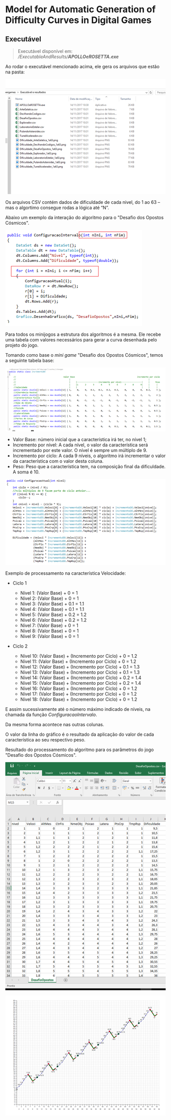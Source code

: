 # Model for Automatic Generation of Difficulty Curves in Digital Games

## Executável

> Executável disponível em: _/ExecutableAndResults/**APOLLOeROSETTA.exe**_

Ao rodar o executável mencionado acima, ele gera os arquivos que estão na pasta:

![](/_Images/Image_01.png)

Os arquivos CSV contém dados de dificuldade de cada nivel, do 1 ao 63 – mas o algortimo consegue rodas a lógica até “N”.

Abaixo um exemplo da interação do algoritmo para o "Desafio dos Opostos Cósmicos".

![](/_Images/Image_02.png)

Para todos os minijogos a estrutura dos algoritmos é a mesma. Ele recebe uma tabela com valores necessários para gerar a curva desenhada pelo projeto do jogo.

Tomando como base o _mini game_ "Desafio dos Opostos Cósmicos", temos a seguinte tabela base:

![](/_Images/Image_03.png)

- Valor Base: número inicial que a característica irá ter, no nível 1;
- Incremento por nível: A cada nível, o valor da característica será incrementado por este valor. O nível é sempre um múltiplo de 9. 
- Incremento por ciclo: A cada 9 níveis, o algoritmo irá incrementar o valor da característica com o valor desta coluna.
- Peso: Peso que a característica tem, na composição final da dificuldade. A soma é 10.

![](/_Images/Image_04.png)

Exemplo de processamento na característica Velocidade:

- Ciclo 1
  - Nível 1: (Valor Base) + 0 = 1
  - Nível 2: (Valor Base) + 0 = 1
  - Nível 3: (Valor Base) + 0.1 = 1.1
  - Nível 4: (Valor Base) + 0.1 = 1.1
  - Nível 5: (Valor Base) + 0.2 = 1.2
  - Nível 6: (Valor Base) + 0.2 = 1.2
  - Nível 7: (Valor Base) + 0 = 1
  - Nível 8: (Valor Base) + 0 = 1
  - Nível 9: (Valor Base) + 0 = 1

- Ciclo 2
  - Nível 10: (Valor Base) + (Incremento por Ciclo) + 0 = 1.2
  - Nível 11: (Valor Base) + (Incremento por Ciclo) + 0 = 1.2
  - Nível 12: (Valor Base) + (Incremento por Ciclo) + 0.1 = 1.3
  - Nível 13: (Valor Base) + (Incremento por Ciclo) + 0.1 = 1.3
  - Nível 14: (Valor Base) + (Incremento por Ciclo) + 0.2 = 1.4
  - Nível 15: (Valor Base) + (Incremento por Ciclo) + 0.2 = 1.4
  - Nível 16: (Valor Base) + (Incremento por Ciclo) + 0 = 1.2
  - Nível 17: (Valor Base) + (Incremento por Ciclo) + 0 = 1.2
  - Nível 18: (Valor Base) + (Incremento por Ciclo) + 0 = 1.2

E assim sucessivamente até o número máximo indicado de níveis, na chamada da função _ConfiguracaoIntervalo_.

Da mesma forma acontece nas outras colunas.

O valor da linha do gráfico é o resultado da aplicação do valor de cada característica ao seu respectivo peso.

Resultado do processamento do algoritmo para os parâmetros do jogo "Desafio dos Opostos Cósmicos".

![](/_Images/Image_05.png)

![](/_Images/Image_06.png)
